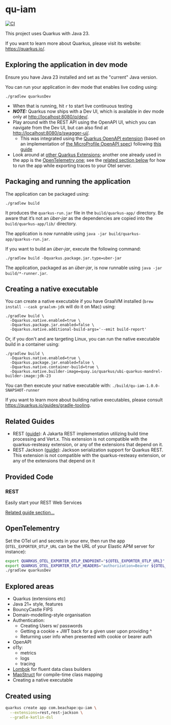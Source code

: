 # qu-iam
[![CI](https://github.com/lloydmeta/qu-iam/actions/workflows/ci.yml/badge.svg)](https://github.com/lloydmeta/qu-iam/actions/workflows/ci.yml)

This project uses Quarkus with Java 23.

If you want to learn more about Quarkus, please visit its website: <https://quarkus.io/>.

## Exploring the application in dev mode

Ensure you have Java 23 installed and set as the "current" Java version.

You can run your application in dev mode that enables live coding using:

```shell script
./gradlew quarkusDev
```

* When that is running, hit `r` to start live continuous testing
* **_NOTE:_**  Quarkus now ships with a Dev UI, which is available in dev mode only at <http://localhost:8080/q/dev/>.
* Play around with the REST API using the OpenAPI UI, which you can navigate from the Dev UI, but can also find at <http://localhost:8080/q/swagger-ui/>.
  * This was integrated using the [Quarkus OpenAPI extension](https://quarkus.io/extensions/io.quarkus/quarkus-smallrye-openapi/) (based on an implementation of [the MicroProfile OpenAPI spec](https://github.com/smallrye/smallrye-open-api)) following [this guide](https://quarkus.io/guides/openapi-swaggerui)
* Look around at [other Quarkus Extensions](https://quarkus.io/extensions/); another one already used in the app is the [OpenTelemetry one](https://quarkus.io/extensions/io.quarkus/quarkus-opentelemetry/); see the [related section below](#opentelementry) for how to run the app while exporting traces to your Otel server.


## Packaging and running the application

The application can be packaged using:

```shell script
./gradlew build
```

It produces the `quarkus-run.jar` file in the `build/quarkus-app/` directory.
Be aware that it’s not an _über-jar_ as the dependencies are copied into the `build/quarkus-app/lib/` directory.

The application is now runnable using `java -jar build/quarkus-app/quarkus-run.jar`.

If you want to build an _über-jar_, execute the following command:

```shell script
./gradlew build -Dquarkus.package.jar.type=uber-jar
```

The application, packaged as an _über-jar_, is now runnable using `java -jar build/*-runner.jar`.

## Creating a native executable

You can create a native executable if you have GraalVM installed (`brew install --cask graalvm-jdk` will do it on Mac) using:

```shell script
./gradlew build \
  -Dquarkus.native.enabled=true \
  -Dquarkus.package.jar.enabled=false \
  -Dquarkus.native.additional-build-args='--emit build-report'
```

Or, if you don't and are targeting Linux, you can run the native executable build in a container using:

```shell script
./gradlew build \
  -Dquarkus.native.enabled=true \
  -Dquarkus.package.jar.enabled=false \
  -Dquarkus.native.container-build=true \
  -Dquarkus.native.builder-image=quay.io/quarkus/ubi-quarkus-mandrel-builder-image:jdk-23
```

You can then execute your native executable with: `./build/qu-iam-1.0.0-SNAPSHOT-runner`

If you want to learn more about building native executables, please consult <https://quarkus.io/guides/gradle-tooling>.

## Related Guides

- REST ([guide](https://quarkus.io/guides/rest)): A Jakarta REST implementation utilizing build time processing and Vert.x. This extension is not compatible with the quarkus-resteasy extension, or any of the extensions that depend on it.
- REST Jackson ([guide](https://quarkus.io/guides/rest#json-serialisation)): Jackson serialization support for Quarkus REST. This extension is not compatible with the quarkus-resteasy extension, or any of the extensions that depend on it

## Provided Code

### REST

Easily start your REST Web Services

[Related guide section...](https://quarkus.io/guides/getting-started-reactive#reactive-jax-rs-resources)

## OpenTelementry

Set the OTel url and secrets in your env, then run the app (`OTEL_EXPORTER_OTLP_URL` can be the URL of your Elastic APM server for instance):

```sh
export QUARKUS_OTEL_EXPORTER_OTLP_ENDPOINT="${OTEL_EXPORTER_OTLP_URL}"
export QUARKUS_OTEL_EXPORTER_OTLP_HEADERS="authorization=Bearer ${OTEL_EXPORTER_OTLP_SECRET_TOKEN}"
./gradlew quarkusDev
```

## Explored areas

* Quarkus (extensions etc)
* Java 21+ style, features
* BouncyCastle FIPS
* Domain-modelling-style organisation
* Authentication:
  * Creating Users w/ passwords
  * Getting a cookie + JWT back for a given user upon providing ^
  * Returning user info when presented with cookie or bearer auth
* OpenAPI
* o11y:
  * metrics
  * logs
  * tracing
* [Lombok](https://projectlombok.org) for fluent data class builders
* [MapStruct](https://mapstruct.org) for compile-time class mapping
* Creating a native executable


## Created using

```sh
quarkus create app com.beachape:qu-iam \
  --extensions=rest,rest-jackson \
  --gradle-kotlin-dsl
```

